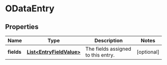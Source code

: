 # ODataEntry

## Properties
Name | Type | Description | Notes
------------ | ------------- | ------------- | -------------
**fields** | [**List&lt;EntryFieldValue&gt;**](EntryFieldValue.md) | The fields assigned to this entry. |  [optional]
